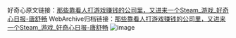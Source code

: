 好奇心原文链接：[那些靠看人打游戏赚钱的公司里，又进来一个Steam_游戏_好奇心日报-唐舒畅](https://www.qdaily.com/articles/4117.html)
WebArchive归档链接：[那些靠看人打游戏赚钱的公司里，又进来一个Steam_游戏_好奇心日报-唐舒畅](http://web.archive.org/web/20190623153602/https://www.qdaily.com/articles/4117.html)
![image](http://ww3.sinaimg.cn/large/007d5XDply1g3vdxopgsej30u02sw4qp)